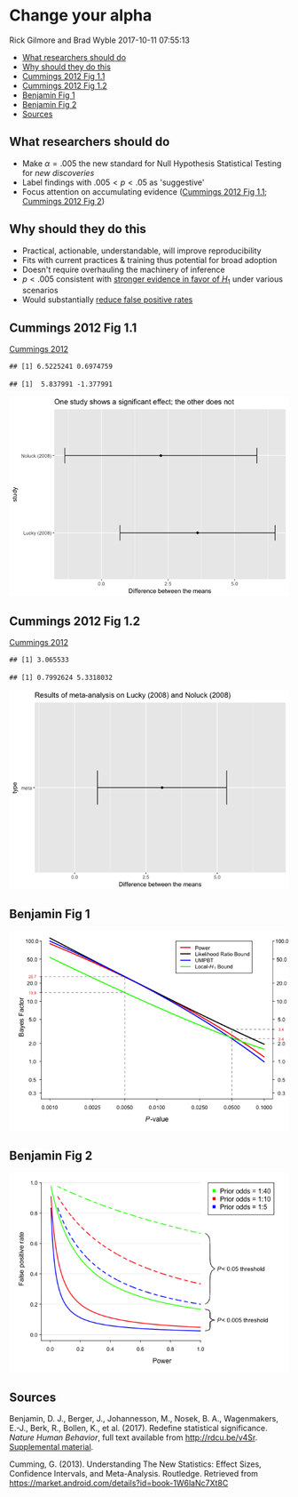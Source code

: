 Change your alpha
================
Rick Gilmore and Brad Wyble
2017-10-11 07:55:13

-   [What researchers should do](#what-researchers-should-do)
-   [Why should they do this](#why-should-they-do-this)
-   [Cummings 2012 Fig 1.1](#cummings-2012-fig-1.1)
-   [Cummings 2012 Fig 1.2](#cummings-2012-fig-1.2)
-   [Benjamin Fig 1](#benjamin-fig-1)
-   [Benjamin Fig 2](#benjamin-fig-2)
-   [Sources](#sources)

What researchers should do
--------------------------

-   Make *α* = .005 the new standard for Null Hypothesis Statistical Testing for *new discoveries*
-   Label findings with .005 &lt; *p* &lt; .05 as 'suggestive'
-   Focus attention on accumulating evidence ([Cummings 2012 Fig 1.1](##cummings-2012-fig-1.1); [Cummings 2012 Fig 2](#cummings-2012-fig-1.2))

Why should they do this
-----------------------

-   Practical, actionable, understandable, will improve reproducibility
-   Fits with current practices & training thus potential for broad adoption
-   Doesn't require overhauling the machinery of inference
-   *p* &lt; .005 consistent with [stronger evidence in favor of *H*<sub>1</sub>](#benjamin-fig-1) under various scenarios
-   Would substantially [reduce false positive rates](#benjamin-fig-2)

Cummings 2012 Fig 1.1
---------------------

[Cummings 2012](https://thenewstatistics.com/itns/)

    ## [1] 6.5225241 0.6974759

    ## [1]  5.837991 -1.377991

![](change-your-alpha_files/figure-markdown_github-ascii_identifiers/cummings-fig-1.1-1.png)

Cummings 2012 Fig 1.2
---------------------

[Cummings 2012](https://thenewstatistics.com/itns/)

    ## [1] 3.065533

    ## [1] 0.7992624 5.3318032

![](change-your-alpha_files/figure-markdown_github-ascii_identifiers/cummings-fig-1.2-1.png)

Benjamin Fig 1
--------------

![](change-your-alpha_files/figure-markdown_github-ascii_identifiers/benjamin-et-al-2017-figure-1-1.png)

Benjamin Fig 2
--------------

![](change-your-alpha_files/figure-markdown_github-ascii_identifiers/benjamin-et-al-2017-figure-2-1.png)

Sources
-------

Benjamin, D. J., Berger, J., Johannesson, M., Nosek, B. A., Wagenmakers, E.-J., Berk, R., Bollen, K., et al. (2017). Redefine statistical significance. *Nature Human Behavior*, full text available from <http://rdcu.be/v4Sr>. [Supplemental material](https://static-content.springer.com/esm/art%3A10.1038%2Fs41562-017-0189-z/MediaObjects/41562_2017_189_MOESM1_ESM.pdf).

Cumming, G. (2013). Understanding The New Statistics: Effect Sizes, Confidence Intervals, and Meta-Analysis. Routledge. Retrieved from <https://market.android.com/details?id=book-1W6laNc7Xt8C>
